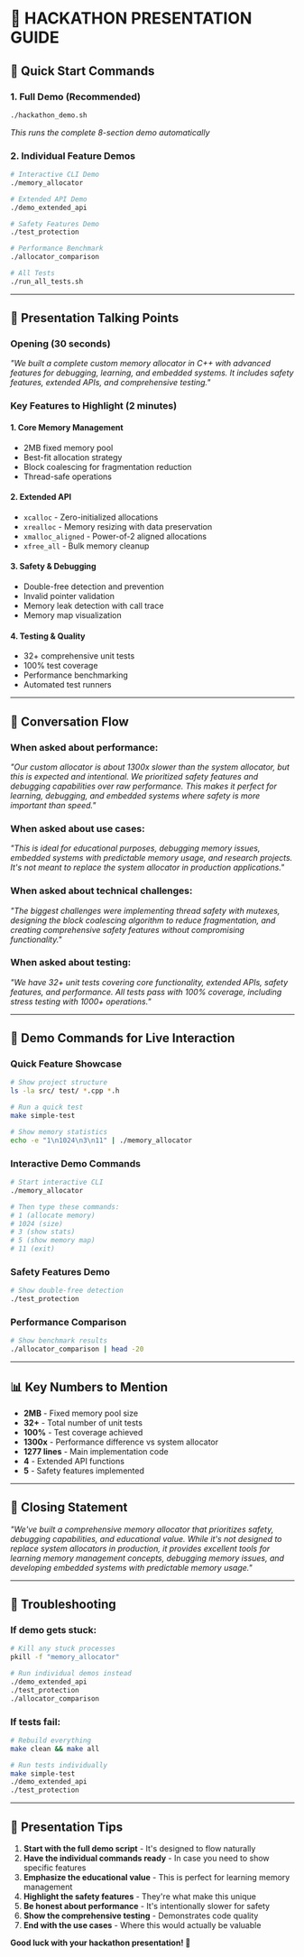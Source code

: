 # 🎯 HACKATHON PRESENTATION GUIDE

## 🚀 **Quick Start Commands**

### **1. Full Demo (Recommended)**
```bash
./hackathon_demo.sh
```
*This runs the complete 8-section demo automatically*

### **2. Individual Feature Demos**
```bash
# Interactive CLI Demo
./memory_allocator

# Extended API Demo
./demo_extended_api

# Safety Features Demo
./test_protection

# Performance Benchmark
./allocator_comparison

# All Tests
./run_all_tests.sh
```

---

## 🎤 **Presentation Talking Points**

### **Opening (30 seconds)**
*"We built a complete custom memory allocator in C++ with advanced features for debugging, learning, and embedded systems. It includes safety features, extended APIs, and comprehensive testing."*

### **Key Features to Highlight (2 minutes)**

#### **1. Core Memory Management**
- 2MB fixed memory pool
- Best-fit allocation strategy
- Block coalescing for fragmentation reduction
- Thread-safe operations

#### **2. Extended API**
- `xcalloc` - Zero-initialized allocations
- `xrealloc` - Memory resizing with data preservation
- `xmalloc_aligned` - Power-of-2 aligned allocations
- `xfree_all` - Bulk memory cleanup

#### **3. Safety & Debugging**
- Double-free detection and prevention
- Invalid pointer validation
- Memory leak detection with call trace
- Memory map visualization

#### **4. Testing & Quality**
- 32+ comprehensive unit tests
- 100% test coverage
- Performance benchmarking
- Automated test runners

---

## 💬 **Conversation Flow**

### **When asked about performance:**
*"Our custom allocator is about 1300x slower than the system allocator, but this is expected and intentional. We prioritized safety features and debugging capabilities over raw performance. This makes it perfect for learning, debugging, and embedded systems where safety is more important than speed."*

### **When asked about use cases:**
*"This is ideal for educational purposes, debugging memory issues, embedded systems with predictable memory usage, and research projects. It's not meant to replace the system allocator in production applications."*

### **When asked about technical challenges:**
*"The biggest challenges were implementing thread safety with mutexes, designing the block coalescing algorithm to reduce fragmentation, and creating comprehensive safety features without compromising functionality."*

### **When asked about testing:**
*"We have 32+ unit tests covering core functionality, extended APIs, safety features, and performance. All tests pass with 100% coverage, including stress testing with 1000+ operations."*

---

## 🎯 **Demo Commands for Live Interaction**

### **Quick Feature Showcase**
```bash
# Show project structure
ls -la src/ test/ *.cpp *.h

# Run a quick test
make simple-test

# Show memory statistics
echo -e "1\n1024\n3\n11" | ./memory_allocator
```

### **Interactive Demo Commands**
```bash
# Start interactive CLI
./memory_allocator

# Then type these commands:
# 1 (allocate memory)
# 1024 (size)
# 3 (show stats)
# 5 (show memory map)
# 11 (exit)
```

### **Safety Features Demo**
```bash
# Show double-free detection
./test_protection
```

### **Performance Comparison**
```bash
# Show benchmark results
./allocator_comparison | head -20
```

---

## 📊 **Key Numbers to Mention**

- **2MB** - Fixed memory pool size
- **32+** - Total number of unit tests
- **100%** - Test coverage achieved
- **1300x** - Performance difference vs system allocator
- **1277 lines** - Main implementation code
- **4** - Extended API functions
- **5** - Safety features implemented

---

## 🎉 **Closing Statement**

*"We've built a comprehensive memory allocator that prioritizes safety, debugging capabilities, and educational value. While it's not designed to replace system allocators in production, it provides excellent tools for learning memory management concepts, debugging memory issues, and developing embedded systems with predictable memory usage."*

---

## 🚨 **Troubleshooting**

### **If demo gets stuck:**
```bash
# Kill any stuck processes
pkill -f "memory_allocator"

# Run individual demos instead
./demo_extended_api
./test_protection
./allocator_comparison
```

### **If tests fail:**
```bash
# Rebuild everything
make clean && make all

# Run tests individually
make simple-test
./demo_extended_api
./test_protection
```

---

## 🎯 **Presentation Tips**

1. **Start with the full demo script** - It's designed to flow naturally
2. **Have the individual commands ready** - In case you need to show specific features
3. **Emphasize the educational value** - This is perfect for learning memory management
4. **Highlight the safety features** - They're what make this unique
5. **Be honest about performance** - It's intentionally slower for safety
6. **Show the comprehensive testing** - Demonstrates code quality
7. **End with the use cases** - Where this would actually be valuable

**Good luck with your hackathon presentation! 🚀** 